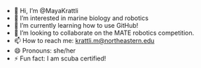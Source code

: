 - 👋 Hi, I’m @MayaKrattli
- 👀 I’m interested in marine biology and robotics
- 🌱 I’m currently learning how to use GitHub!
- 💞️ I’m looking to collaborate on the MATE robotics competition.
- 📫 How to reach me: krattli.m@northeastern.edu
- 😄 Pronouns: she/her
- ⚡ Fun fact: I am scuba certified!

<!---
MayaKrattli/MayaKrattli is a ✨ special ✨ repository because its `README.md` (this file) appears on your GitHub profile.
You can click the Preview link to take a look at your changes.
--->
